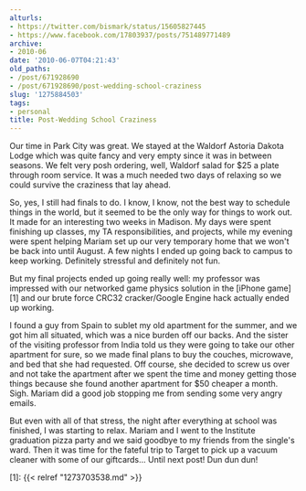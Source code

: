 ```yaml
---
alturls:
- https://twitter.com/bismark/status/15605827445
- https://www.facebook.com/17803937/posts/751489771489
archive:
- 2010-06
date: '2010-06-07T04:21:43'
old_paths:
- /post/671928690
- /post/671928690/post-wedding-school-craziness
slug: '1275884503'
tags:
- personal
title: Post-Wedding School Craziness
---
```


Our time in Park City was great.  We stayed at the Waldorf Astoria Dakota
Lodge which was quite fancy and very empty since it was in between
seasons.  We felt very posh ordering, well, Waldorf salad for $25 a plate
through room service.  It was a much needed two days of relaxing so we
could survive the craziness that lay ahead.

So, yes, I still had finals to do.  I know, I know, not the best way to
schedule things in the world, but it seemed to be the only way for things
to work out.  It made for an interesting two weeks in Madison.  My days
were spent finishing up classes, my TA responsibilities, and projects,
while my evening were spent helping Mariam set up our very temporary home
that we won't be back into until August.  A few nights I ended up going
back to campus to keep working.  Definitely stressful and definitely not
fun.

But my final projects ended up going really well:  my professor was
impressed with our networked game physics solution in the [iPhone game][1]
and our brute force CRC32 cracker/Google Engine hack actually ended up
working.

I found a guy from Spain to sublet my old apartment for the summer, and we
got him all situated, which was a nice burden off our backs.  And the
sister of the visiting professor from India told us they were going to
take our other apartment for sure, so we made final plans to buy the
couches, microwave, and bed that she had requested.  Off course, she
decided to screw us over and not take the apartment after we spent the
time and money getting those things because she found another apartment
for $50 cheaper a month.  Sigh.  Mariam did a good job stopping me from
sending some very angry emails.

But even with all of that stress, the night after everything at school was
finished, I was starting to relax.  Mariam and I went to the Institute
graduation pizza party and we said goodbye to my friends from the single's
ward.  Then it was time for the fateful trip to Target to pick up a vacuum
cleaner with some of our giftcards... Until next post! Dun dun dun!

[1]: {{< relref "1273703538.md" >}}

